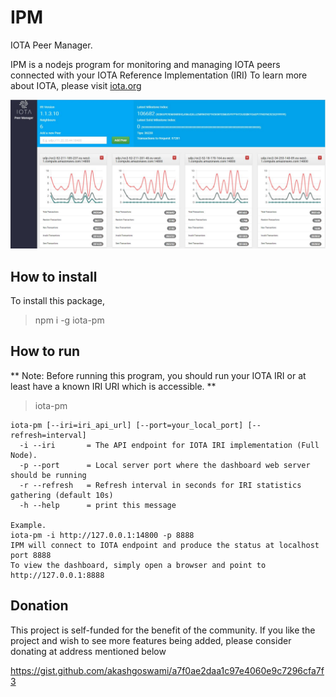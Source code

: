 # IPM
IOTA Peer Manager. 

IPM is a nodejs program for monitoring and managing IOTA peers connected with your IOTA Reference Implementation (IRI)
To learn more about IOTA, please visit [iota.org](http://iota.org)


![IPM snapshot](/public/img/ipm.jpg)

## How to install

To install this package, 

> npm i -g iota-pm

## How to run

** Note: Before running this program, you should run your IOTA IRI or at least have a known IRI URI which is accessible. **

> iota-pm 

```
iota-pm [--iri=iri_api_url] [--port=your_local_port] [--refresh=interval]
  -i --iri       = The API endpoint for IOTA IRI implementation (Full Node). 
  -p --port      = Local server port where the dashboard web server should be running
  -r --refresh   = Refresh interval in seconds for IRI statistics gathering (default 10s)
  -h --help      = print this message
            
Example.
iota-pm -i http://127.0.0.1:14800 -p 8888
IPM will connect to IOTA endpoint and produce the status at localhost port 8888
To view the dashboard, simply open a browser and point to http://127.0.0.1:8888

``` 

## Donation

This project is self-funded for the benefit of the community. If you like the project and wish to see more features being added, please consider donating at address mentioned below

https://gist.github.com/akashgoswami/a7f0ae2daa1c97e4060e9c7296cfa7f3
